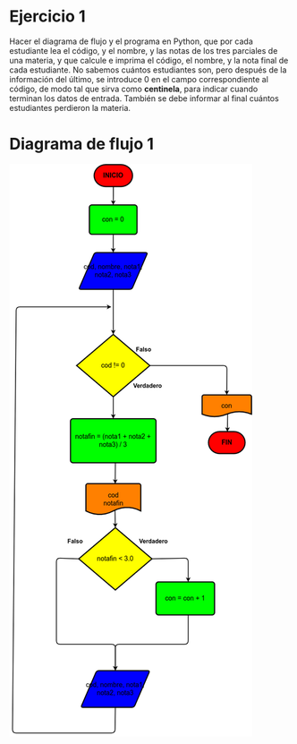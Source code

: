 # Ejercicio 1

Hacer el diagrama de flujo y el programa en Python, que por cada estudiante lea el código, y el nombre, y las notas de los tres parciales de una materia, y que calcule e imprima el código, el nombre, y la nota final de cada estudiante. No sabemos cuántos estudiantes son, pero después de la información del último, se introduce 0 en el campo correspondiente al código, de modo tal que sirva como **centinela**, para indicar cuando terminan los datos de entrada. También se debe informar al final cuántos estudiantes perdieron la materia.

# Diagrama de flujo 1

![Diagrama1](ejercicio1.png)
